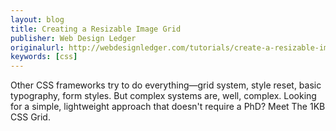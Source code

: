 ```yaml
---
layout: blog
title: Creating a Resizable Image Grid
publisher: Web Design Ledger
originalurl: http://webdesignledger.com/tutorials/create-a-resizable-image-grid-with-jquery
keywords: [css]
---
```


Other CSS frameworks try to do everything—grid system, style reset, basic typography, form styles. But complex systems are, well, complex. Looking for a simple, lightweight approach that doesn't require a PhD? Meet The 1KB CSS Grid.